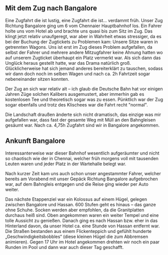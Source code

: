 ## Mit dem Zug nach Bangalore

Eine Zugfahrt die ist lustig, eine Zugfahrt die ist... verdammt früh. Unser Zug Richtung Bangalore ging um 6 vom Chennaier Hauptbahnhof los. 
Ein Fahrer holte uns vom Hotel ab und brachte uns quasi bis zum Sitz im Zug. Das klingt jetzt relativ unaufgeregt, war aber in Wahrheit etwas stressiger, da es bei der Buchung der Zugtickets zu Problemen kam: Unsere Sitze waren in getrennten Wagons. Uns ist erst im Zug dieses Problem aufgefallen, da selbst der Fahrer und mehrere andere Mitzugfahrer keine Ahnung hatten wo auf unserem Zugticket überhaupt ein Platz vermerkt war. Als sich dann das Unglück heraus gestellt hatte, war das Drama natürlich groß. Glücklicherweise hat sich jemand anderes bereiterklärt zu tauschen, sodass wir dann doch noch im selben Wagen und nach ca. 2h Fahrtzeit sogar nebeneinander sitzen konnten. 

Der Zug an sich war relativ alt – ich glaub die Deutsche Bahn hat vor einigen Jahren Züge solchen Kalibers ausgemustert, aber immerhin gab es kostenlosen Tee und theoretisch sogar was zu essen. 
Pünktlich war der Zug sogar ebenfalls und trotz des Klischees war die Fahrt recht "normal". 

Die Landschaft draußen änderte sich nicht dramatisch, das einzige was mir aufgefallen war, dass fast der gesamte Weg mit Müll an den Bahngleisen gesäumt war. Nach ca. 4,75h Zugfahrt sind wir in Bangalore angekommen. 

## Ankunft Bangalore

Interessanterweise war dieser Bahnhof wesentlich aufgeräumter und nicht so chaotisch wie der in Chennai, welcher früh morgens voll mit tausenden Leuten waren und jeder Platz in der Wartehalle belegt war. 

Nach kurzer Zeit kam uns auch schon unser angestammter Fahrer, welcher bereits am Vorabend mit unser Gepäck Richtung Bangalore aufgebrochen war, auf dem Bahngleis entgegen und die Reise ging wieder per Auto weiter.



Das nächste Etappenziel war ein Kolossus auf einem Hügel, gelegen zwischen Bangalore und Hassan. 600 Stufen geht es hinaus – das ganze ohne Schuhe. Socken werden aber empfohlen, da die Granitplatten durchaus heiß sind. Oben angekommen waren ein weiter Tempel und eine tolle Aussicht zu genießen. Danach ging es nach Hassan bzw. eher in das Hinterland davon, da unser Hotel ca. eine Stunde von Hassan entfernt war. Die Straßen bestanden aus einem Flickenteppich und gefühlt hunderte „Geschwindigkeitsbobbles“ (diese kleinen Hügel die zum Abbremsen animieren). Gegen 17 Uhr im Hotel angekommen drehten wir noch ein paar Runden im Pool und dann war auch dieser Tag geschafft.
